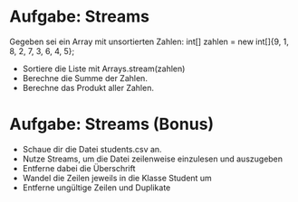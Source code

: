 
# Aufgabe: Streams

Gegeben sei ein Array mit unsortierten Zahlen:
int[] zahlen = new int[]{9, 1, 8, 2, 7, 3, 6, 4, 5};

- Sortiere die Liste mit Arrays.stream(zahlen)
- Berechne die Summe der Zahlen.
- Berechne das Produkt aller Zahlen.

# Aufgabe: Streams (Bonus)

- Schaue dir die Datei students.csv an.
- Nutze Streams, um die Datei zeilenweise einzulesen und auszugeben 
- Entferne dabei die Überschrift
- Wandel die Zeilen jeweils in die Klasse Student um
- Entferne ungültige Zeilen und Duplikate

